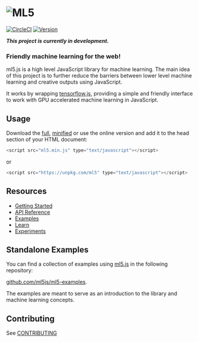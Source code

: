 # ![ML5](https://avatars1.githubusercontent.com/u/36965392?s=200&v=4)

[![CircleCI](https://img.shields.io/circleci/project/github/RedSparr0w/node-csgo-parser.svg?style=flat-square)](https://circleci.com/gh/ITPNYU/ml5) [![Version](https://img.shields.io/npm/v/ml5.svg?style=flat-square)](https://www.npmjs.com/package/ml5)


**_This project is currently in development._**

### Friendly machine learning for the web!

ml5.js is a high level JavaScript library for machine learning. The main idea of this project is to further reduce the barriers between lower level machine learning and creative outputs using JavaScript.

It works by wrapping [tensorflow.js](https://js.tensorflow.org/), providing a simple and friendly interface to work with GPU accelerated machine learning in JavaScript.

## Usage

Download the [full](https://raw.githubusercontent.com/ml5js/ml5-library/master/dist/ml5.js), [minified](https://raw.githubusercontent.com/ml5js/ml5-library/master/dist/ml5.min.js) or use the online version and add it to the head section of your HTML document:

```javascript
<script src="ml5.min.js" type="text/javascript"></script>
```
or 
```javascript
<script src="https://unpkg.com/ml5" type="text/javascript"></script>
```

## Resources

- [Getting Started](https://ml5js.github.io/docs/getting-started.html)
- [API Reference](https://ml5js.github.io/docs/imagenet.html)
- [Examples](https://ml5js.github.io/docs/simple-image-classification-example.html)
- [Learn](https://ml5js.github.io/docs/glossary-statistics.html)
- [Experiments](https://ml5js.github.io/en/experiments.html)

## Standalone Examples

You can find a collection of examples using [ml5.js](https://github.com/ml5js/ml5-library) in the following repository:

[github.com/ml5js/ml5-examples](https://github.com/ml5js/ml5-examples). 

The examples are meant to serve as an introduction to the library and machine learning concepts.

## Contributing

See [CONTRIBUTING](CONTRIBUTING.md)








